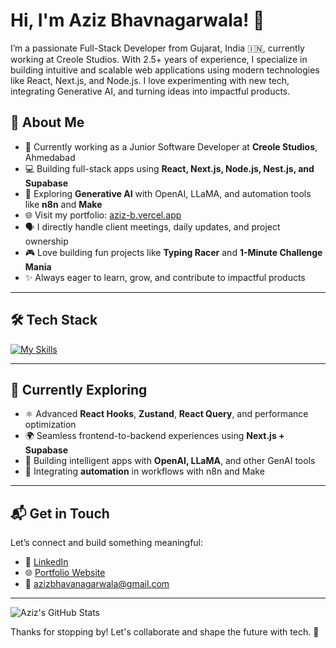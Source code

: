 # Hi, I'm Aziz Bhavnagarwala! 👋

I’m a passionate Full-Stack Developer from Gujarat, India 🇮🇳, currently working at Creole Studios. With 2.5+ years of experience, I specialize in building intuitive and scalable web applications using modern technologies like React, Next.js, and Node.js. I love experimenting with new tech, integrating Generative AI, and turning ideas into impactful products.

## 🚀 About Me

- 🔭 Currently working as a Junior Software Developer at **Creole Studios**, Ahmedabad  
- 💻 Building full-stack apps using **React, Next.js, Node.js, Nest.js, and Supabase**
- 🤖 Exploring **Generative AI** with OpenAI, LLaMA, and automation tools like **n8n** and **Make**
- 🌐 Visit my portfolio: [aziz-b.vercel.app](https://aziz-b.vercel.app)
- 🗣 I directly handle client meetings, daily updates, and project ownership
- 🎮 Love building fun projects like **Typing Racer** and **1-Minute Challenge Mania**
- ✨ Always eager to learn, grow, and contribute to impactful products

---

## 🛠️ Tech Stack

[![My Skills](https://skillicons.dev/icons?i=html,css,js,ts,react,nextjs,nodejs,nestjs,mongodb,postgres,git,vercel,tailwind,antd,figma,linux)](https://skillicons.dev)

---

## 🌱 Currently Exploring

- ⚛️ Advanced **React Hooks**, **Zustand**, **React Query**, and performance optimization
- 🌍 Seamless frontend-to-backend experiences using **Next.js + Supabase**
- 🤖 Building intelligent apps with **OpenAI, LLaMA**, and other GenAI tools
- 🔄 Integrating **automation** in workflows with n8n and Make

---

## 📬 Get in Touch

Let’s connect and build something meaningful:

- 💼 [LinkedIn](https://www.linkedin.com/in/aziz-bhavnagarwala-36a158236/)
- 🌐 [Portfolio Website](https://aziz-b.vercel.app)
- 📧 azizbhavanagarwala@gmail.com

---

![Aziz's GitHub Stats](https://github-readme-stats.vercel.app/api?username=AzizB283&theme=vue-dark&show_icons=true&hide_border=true&count_private=true)

Thanks for stopping by! Let's collaborate and shape the future with tech. 🚀
